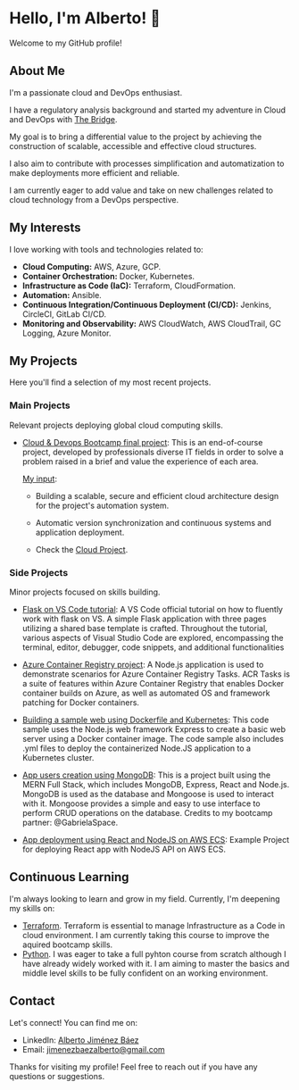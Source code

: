 # Hello, I'm Alberto! 👋

Welcome to my GitHub profile!

## About Me

I'm a passionate cloud and DevOps enthusiast. 

I have a regulatory analysis background and started my adventure in Cloud and DevOps with [The Bridge](https://www.thebridge.tech/?utm_medium=ppc&utm_source=adwords&utm_campaign=GA_The+Bridge_Marca&utm_term=the%20bridge%20bootcamp&hsa_kw=the%20bridge%20bootcamp&hsa_net=adwords&hsa_ver=3&hsa_cam=6496961935&hsa_ad=549241137266&hsa_acc=1272778203&hsa_src=g&hsa_grp=82036397030&hsa_mt=p&hsa_tgt=kwd-1287381892718&gclid=Cj0KCQjw06-oBhC6ARIsAGuzdw3wywTfvzIW39JlTTrYJZYpkwF0yUkijjEy_5Isn9yp4Dv70WAwjewaAu5zEALw_wcB).


My goal is to bring a differential value to the project by achieving the construction of scalable, accessible and effective cloud structures. 


I also aim to contribute with processes simplification and automatization to make deployments more efficient and reliable. 


I am currently eager to add value and take on new challenges related to cloud technology from a DevOps perspective.


## My Interests

I love working with tools and technologies related to:

- **Cloud Computing:** AWS, Azure, GCP.
- **Container Orchestration:** Docker, Kubernetes.
- **Infrastructure as Code (IaC):** Terraform, CloudFormation.
- **Automation:** Ansible.
- **Continuous Integration/Continuous Deployment (CI/CD):** Jenkins, CircleCI, GitLab CI/CD.
- **Monitoring and Observability:** AWS CloudWatch, AWS CloudTrail, GC Logging, Azure Monitor.

## My Projects

Here you'll find a selection of my most recent projects.

### Main Projects

Relevant projects deploying global cloud computing skills.

- [Cloud & Devops Bootcamp final project](https://github.com/desafioteam1): This is an end-of-course project, developed by professionals diverse IT fields in order to solve a problem raised in a brief and value the experience of each area.

  [My input](https://github.com/AlbertoJBaez/Cloud-Input-Final-Project):

  - Building a scalable, secure and efficient cloud architecture design for the project's automation system.

  - Automatic version synchronization and continuous systems and application deployment.
    
  - Check the [Cloud Project](https://github.com/AlbertoJBaez/Cloud-Input-Final-Project).
 

### Side Projects

Minor projects focused on skills building.

- [Flask on VS Code tutorial](https://github.com/AlbertoJBaez/python-sample-vscode-flask-tutorial): A VS Code official tutorial on how to fluently work with flask on VS. A simple Flask application with three pages utilizing a shared base template is crafted. Throughout the tutorial, various aspects of Visual Studio Code are explored, encompassing the terminal, editor, debugger, code snippets, and additional functionalities

- [Azure Container Registry project](https://github.com/AlbertoJBaez/acr-build-helloworld-node): A Node.js application is used to demonstrate scenarios for Azure Container Registry Tasks. ACR Tasks is a suite of features within Azure Container Registry that enables Docker container builds on Azure, as well as automated OS and framework patching for Docker containers.

- [Building a sample web using Dockerfile and Kubernetes](https://github.com/AlbertoJBaez/pipelines-javascript-docker): This code sample uses the Node.js web framework Express to create a basic web server using a Docker container image. The code sample also includes .yml files to deploy the containerized Node.JS application to a Kubernetes cluster.

- [App users creation using MongoDB](https://github.com/AlbertoJBaez/users-app): This is a project built using the MERN Full Stack, which includes MongoDB, Express, React and Node.js. MongoDB is used as the database and Mongoose is used to interact with it. Mongoose provides a simple and easy to use interface to perform CRUD operations on the database. Credits to my bootcamp partner: @GabrielaSpace.

- [App deployment using React and NodeJS on AWS ECS](https://github.com/AlbertoJBaez/react-nodejs-ecs): Example Project for deploying React app with NodeJS API on AWS ECS.



## Continuous Learning

I'm always looking to learn and grow in my field. Currently, I'm deepening my skills on:

- [Terraform](https://www.udemy.com/course/curso-terraform/). Terraform is essential to manage Infrastructure as a Code in cloud environment. I am currently taking this course to improve the aquired bootcamp skills. 
- [Python](https://www.pildorasinformaticas.es/course/curso-python/curriculum/). I was eager to take a full pyhton course from scratch although I have already widely worked with it. I am aiming to master the basics and middle level skills to be fully confident on an working environment. 

<!--
Formarse en Python potencia la automatización de tareas y scripting, fundamental en DevOps. Terraform capacita para gestionar infraestructura como código en entornos cloud, mejorando la orquestación.
Formarse en Python es esencial para scripting y automatización en la gestión de servicios en la nube. Terraform capacita para infraestructura como código y orquestación eficiente.


I'm always looking to learn and grow in my field. Currently, I'm exploring:

- [Terraform]: Brief description of why you're interested and what you hope to learn.
- [Python]: Same as above.

-->


## Contact

Let's connect! You can find me on:

- LinkedIn: [Alberto Jiménez Báez](https://www.linkedin.com/in/albertojimenezbaez/)
- Email: [jimenezbaezalberto@gmail.com](mailto:jimenezbaezalberto@gmail.com)

Thanks for visiting my profile! Feel free to reach out if you have any questions or suggestions.




<!--

https://github.com/desafioteam1


**AlbertoJBaez/AlbertoJBaez** is a ✨ _special_ ✨ repository because its `README.md` (this file) appears on your GitHub profile.

Here are some ideas to get you started:

- 🔭 I’m currently working on ...
- 🌱 I’m currently learning ...
- 👯 I’m looking to collaborate on ...
- 🤔 I’m looking for help with ...
- 💬 Ask me about ...
- 📫 How to reach me: ...
- 😄 Pronouns: ...
- ⚡ Fun fact: ...

-->
